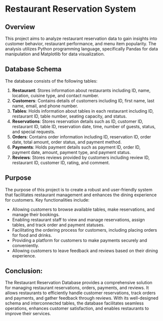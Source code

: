 # Restaurant Reservation System
## Overview
This project aims to analyze restaurant reservation data to gain insights into customer behavior, restaurant performance, and menu item popularity. The analysis utilizes Python programming language, specifically Pandas for data manipulation and Matplotlib for data visualization.
## Database Schema
The database consists of the following tables:

1. **Restaurant**: Stores information about restaurants including ID, name, location, cuisine type, and contact number.
2. **Customers**: Contains details of customers including ID, first name, last name, email, and phone number.
3. **Tables**: Holds information about tables in each restaurant including ID, restaurant ID, table number, seating capacity, and status.
4. **Reservations**: Stores reservation details such as ID, customer ID, restaurant ID, table ID, reservation date, time, number of guests, status, and special requests.
5. **Orders**: Contains order information including ID, reservation ID, order date, total amount, order status, and payment method.
6. **Payments**: Holds payment details such as payment ID, order ID, payment date, amount, payment type, and payment status.
7. **Reviews**: Stores reviews provided by customers including review ID, restaurant ID, customer ID, rating, and comment.
   
## Purpose
The purpose of this project is to create a robust and user-friendly system that facilitates restaurant management and enhances the dining experience for customers. Key functionalities include:
- Allowing customers to browse available tables, make reservations, and manage their bookings.
- Enabling restaurant staff to view and manage reservations, assign tables, and track order and payment statuses.
- Facilitating the ordering process for customers, including placing orders for food and drinks.
- Providing a platform for customers to make payments securely and conveniently.
- Allowing customers to leave feedback and reviews based on their dining experience.

## Conclusion:
The Restaurant Reservation Database provides a comprehensive solution for managing restaurant reservations, orders, payments, and reviews. It allows restaurants to efficiently handle customer reservations, track orders and payments, and gather feedback through reviews. With its well-designed schema and interconnected tables, the database facilitates seamless operations, enhances customer satisfaction, and enables restaurants to improve their services.
